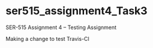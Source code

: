 # ser515_assignment4_Task3
SER-515 Assignment 4 – Testing Assignment 


Making a change to test Travis-CI

